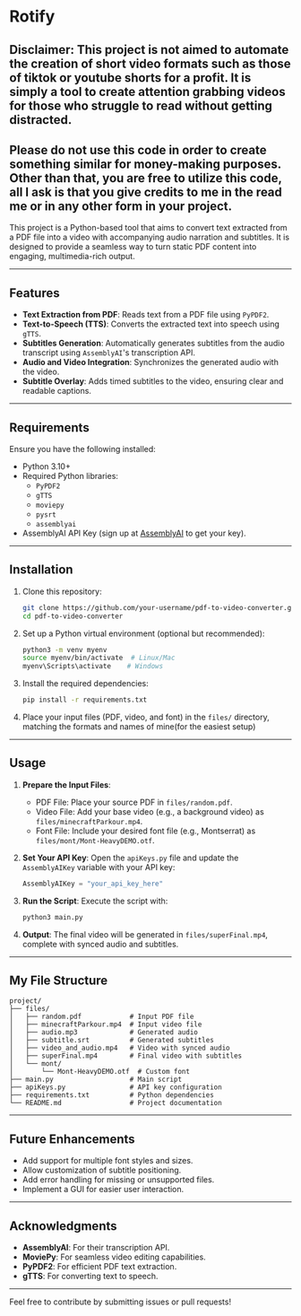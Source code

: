 # Rotify

## Disclaimer: This project is not aimed to automate the creation of short video formats such as those of tiktok or youtube shorts for a profit. It is simply a tool to create attention grabbing videos for those who struggle to read without getting distracted. 

## Please do not use this code in order to create something similar for money-making purposes. Other than that, you are free to utilize this code, all I ask is that you give credits to me in the read me or in any other form in your project. 

This project is a Python-based tool that aims to convert text extracted from a PDF file into a video with accompanying audio narration and subtitles. It is designed to provide a seamless way to turn static PDF content into engaging, multimedia-rich output.

---

## Features
- **Text Extraction from PDF**: Reads text from a PDF file using `PyPDF2`.
- **Text-to-Speech (TTS)**: Converts the extracted text into speech using `gTTS`.
- **Subtitles Generation**: Automatically generates subtitles from the audio transcript using `AssemblyAI`'s transcription API.
- **Audio and Video Integration**: Synchronizes the generated audio with the video.
- **Subtitle Overlay**: Adds timed subtitles to the video, ensuring clear and readable captions.

---

## Requirements
Ensure you have the following installed:
- Python 3.10+
- Required Python libraries:
  - `PyPDF2`
  - `gTTS`
  - `moviepy`
  - `pysrt`
  - `assemblyai`
- AssemblyAI API Key (sign up at [AssemblyAI](https://www.assemblyai.com/) to get your key).

---

## Installation
1. Clone this repository:
   ```bash
   git clone https://github.com/your-username/pdf-to-video-converter.git
   cd pdf-to-video-converter
   ```
2. Set up a Python virtual environment (optional but recommended):
   ```bash
   python3 -m venv myenv
   source myenv/bin/activate  # Linux/Mac
   myenv\Scripts\activate    # Windows
   ```
3. Install the required dependencies:
   ```bash
   pip install -r requirements.txt
   ```
4. Place your input files (PDF, video, and font) in the `files/` directory, matching the formats and names of mine(for the easiest setup)

---

## Usage
1. **Prepare the Input Files**:
   - PDF File: Place your source PDF in `files/random.pdf`.
   - Video File: Add your base video (e.g., a background video) as `files/minecraftParkour.mp4`.
   - Font File: Include your desired font file (e.g., Montserrat) as `files/mont/Mont-HeavyDEMO.otf`.

2. **Set Your API Key**:
   Open the `apiKeys.py` file and update the `AssemblyAIKey` variable with your API key:
   ```python
   AssemblyAIKey = "your_api_key_here"
   ```

3. **Run the Script**:
   Execute the script with:
   ```bash
   python3 main.py
   ```

4. **Output**:
   The final video will be generated in `files/superFinal.mp4`, complete with synced audio and subtitles.

---

## My File Structure
```
project/
├── files/
│   ├── random.pdf            # Input PDF file
│   ├── minecraftParkour.mp4  # Input video file
│   ├── audio.mp3             # Generated audio
│   ├── subtitle.srt          # Generated subtitles
│   ├── video_and_audio.mp4   # Video with synced audio
│   ├── superFinal.mp4        # Final video with subtitles
│   └── mont/
│       └── Mont-HeavyDEMO.otf  # Custom font
├── main.py                   # Main script
├── apiKeys.py                # API key configuration
├── requirements.txt          # Python dependencies
└── README.md                 # Project documentation
```

---

## Future Enhancements
- Add support for multiple font styles and sizes.
- Allow customization of subtitle positioning.
- Add error handling for missing or unsupported files.
- Implement a GUI for easier user interaction.

---

## Acknowledgments
- **AssemblyAI**: For their transcription API.
- **MoviePy**: For seamless video editing capabilities.
- **PyPDF2**: For efficient PDF text extraction.
- **gTTS**: For converting text to speech.

---

Feel free to contribute by submitting issues or pull requests!
